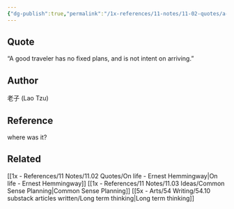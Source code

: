 ```yaml
---
{"dg-publish":true,"permalink":"/1x-references/11-notes/11-02-quotes/a-good-traveler-lao-tzu/","title":"A good traveler - Lao Tzu","created":"2023-12-01T12:20:49.000+03:00","updated":"2024-02-14T20:18:47.799+03:00"}
---
```



## Quote
“A good traveler has no fixed plans, and is not intent on arriving.” 

## Author
老子 (Lao Tzu)

## Reference
where was it?

## Related
[[1x - References/11 Notes/11.02 Quotes/On life - Ernest Hemmingway\|On life - Ernest Hemmingway]]
[[1x - References/11 Notes/11.03 Ideas/Common Sense Planning\|Common Sense Planning]]
[[5x - Arts/54 Writing/54.10 substack articles written/Long term thinking\|Long term thinking]]